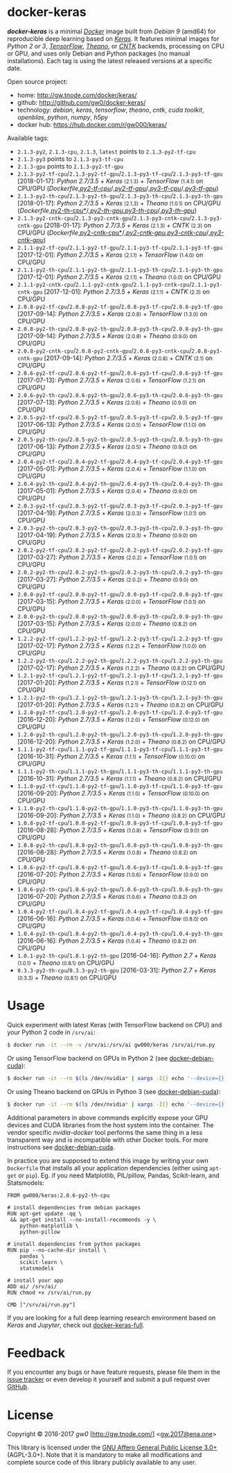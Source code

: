 docker-keras
============

***docker-keras*** is a minimal [*Docker*](http://www.docker.com/) image built from *Debian 9* (amd64) for reproducible deep learning based on [*Keras*](http://keras.io/). It features minimal images for *Python 2 or 3*, [*TensorFlow*](http://www.tensorflow.org/), [*Theano*](http://deeplearning.net/software/theano/), or [*CNTK*](https://docs.microsoft.com/en-us/cognitive-toolkit/) backends, processing on CPU or GPU, and uses only Debian and Python packages (no manual installations). Each tag is using the latest released versions at a specific date.

Open source project:

- <i class="fa fa-fw fa-home"></i> home: <http://gw.tnode.com/docker/keras/>
- <i class="fa fa-fw fa-github-square"></i> github: <http://github.com/gw0/docker-keras/>
- <i class="fa fa-fw fa-laptop"></i> technology: *debian*, *keras*, *tensorflow*, *theano*, *cntk*, *cuda toolkit*, *openblas*, *python*, *numpy*, *h5py*
- <i class="fa fa-fw fa-database"></i> docker hub: <https://hub.docker.com/r/gw000/keras/>

Available tags:

- `2.1.3-py2`, `2.1.3-cpu`, `2.1.3`, `latest` points to `2.1.3-py2-tf-cpu`
- `2.1.3-py3` points to `2.1.3-py3-tf-cpu`
- `2.1.3-gpu` points to `2.1.3-py2-tf-gpu`
- `2.1.3-py2-tf-cpu`/`2.1.3-py2-tf-gpu`/`2.1.3-py3-tf-cpu`/`2.1.3-py3-tf-gpu` [2018-01-17]: *Python 2.7/3.5* + *Keras* <small>(2.1.3)</small> + *TensorFlow* <small>(1.4.1)</small> on CPU/GPU (*Dockerfile*[*.py2-tf-cpu*](http://github.com/gw0/docker-keras/blob/master/Dockerfile.py2-tf-cpu)/[*.py2-tf-gpu*](http://github.com/gw0/docker-keras/blob/master/Dockerfile.py2-tf-gpu)/[*.py3-tf-cpu*](http://github.com/gw0/docker-keras/blob/master/Dockerfile.py3-tf-cpu)/[*.py3-tf-gpu*](http://github.com/gw0/docker-keras/blob/master/Dockerfile.py3-tf-gpu))
- `2.1.3-py2-th-cpu`/`2.1.3-py2-th-gpu`/`2.1.3-py3-th-cpu`/`2.1.3-py3-th-gpu` [2018-01-17]: *Python 2.7/3.5* + *Keras* <small>(2.1.3)</small> + *Theano* <small>(1.0.1)</small> on CPU/GPU (*Dockerfile*[.py2-th-cpu*](http://github.com/gw0/docker-keras/blob/master/Dockerfile.py2-th-cpu)/[*.py2-th-gpu*](http://github.com/gw0/docker-keras/blob/master/Dockerfile.py2-th-gpu)[*.py3-th-cpu*](http://github.com/gw0/docker-keras/blob/master/Dockerfile.py3-th-cpu)/[*.py3-th-gpu*](http://github.com/gw0/docker-keras/blob/master/Dockerfile.py3-th-gpu))
- `2.1.3-py2-cntk-cpu`/`2.1.3-py2-cntk-gpu`/`2.1.3-py3-cntk-cpu`/`2.1.3-py3-cntk-gpu` [2018-01-17]: *Python 2.7/3.5* + *Keras* <small>(2.1.3)</small> + *CNTK* <small>(2.3)</small> on CPU/GPU (*Dockerfile*[.py2-cntk-cpu*](http://github.com/gw0/docker-keras/blob/master/Dockerfile.py2-cntk-cpu)/[*.py2-cntk-gpu*](http://github.com/gw0/docker-keras/blob/master/Dockerfile.py2-cntk-gpu)[*.py3-cntk-cpu*](http://github.com/gw0/docker-keras/blob/master/Dockerfile.py3-cntk-cpu)/[*.py3-cntk-gpu*](http://github.com/gw0/docker-keras/blob/master/Dockerfile.py3-cntk-gpu))
- `2.1.1-py2-tf-cpu`/`2.1.1-py2-tf-gpu`/`2.1.1-py3-tf-cpu`/`2.1.1-py3-tf-gpu` [2017-12-01]: *Python 2.7/3.5* + *Keras* <small>(2.1.1)</small> + *TensorFlow* <small>(1.4.0)</small> on CPU/GPU
- `2.1.1-py2-th-cpu`/`2.1.1-py2-th-gpu`/`2.1.1-py3-th-cpu`/`2.1.1-py3-th-gpu` [2017-12-01]: *Python 2.7/3.5* + *Keras* <small>(2.1.1)</small> + *Theano* <small>(1.0.0)</small> on CPU/GPU
- `2.1.1-py2-cntk-cpu`/`2.1.1-py2-cntk-gpu`/`2.1.1-py3-cntk-cpu`/`2.1.1-py3-cntk-gpu` [2017-12-01]: *Python 2.7/3.5* + *Keras* <small>(2.1.1)</small> + *CNTK* <small>(2.3)</small> on CPU/GPU
- `2.0.8-py2-tf-cpu`/`2.0.8-py2-tf-gpu`/`2.0.8-py3-tf-cpu`/`2.0.8-py3-tf-gpu` [2017-09-14]: *Python 2.7/3.5* + *Keras* <small>(2.0.8)</small> + *TensorFlow* <small>(1.3.0)</small> on CPU/GPU
- `2.0.8-py2-th-cpu`/`2.0.8-py2-th-gpu`/`2.0.8-py3-th-cpu`/`2.0.8-py3-th-gpu` [2017-09-14]: *Python 2.7/3.5* + *Keras* <small>(2.0.8)</small> + *Theano* <small>(0.9.0)</small> on CPU/GPU
- `2.0.8-py2-cntk-cpu`/`2.0.8-py2-cntk-gpu`/`2.0.8-py3-cntk-cpu`/`2.0.8-py3-cntk-gpu` [2017-09-14]: *Python 2.7/3.5* + *Keras* <small>(2.0.8)</small> + *CNTK* <small>(2.1)</small> on CPU/GPU
- `2.0.6-py2-tf-cpu`/`2.0.6-py2-tf-gpu`/`2.0.6-py3-tf-cpu`/`2.0.6-py3-tf-gpu` [2017-07-13]: *Python 2.7/3.5* + *Keras* <small>(2.0.6)</small> + *TensorFlow* <small>(1.2.1)</small> on CPU/GPU
- `2.0.6-py2-th-cpu`/`2.0.6-py2-th-gpu`/`2.0.6-py3-th-cpu`/`2.0.6-py3-th-gpu` [2017-07-13]: *Python 2.7/3.5* + *Keras* <small>(2.0.6)</small> + *Theano* <small>(0.9.0)</small> on CPU/GPU
- `2.0.5-py2-tf-cpu`/`2.0.5-py2-tf-gpu`/`2.0.5-py3-tf-cpu`/`2.0.5-py3-tf-gpu` [2017-06-13]: *Python 2.7/3.5* + *Keras* <small>(2.0.5)</small> + *TensorFlow* <small>(1.1.0)</small> on CPU/GPU
- `2.0.5-py2-th-cpu`/`2.0.5-py2-th-gpu`/`2.0.5-py3-th-cpu`/`2.0.5-py3-th-gpu` [2017-06-13]: *Python 2.7/3.5* + *Keras* <small>(2.0.5)</small> + *Theano* <small>(0.9.0)</small> on CPU/GPU
- `2.0.4-py2-tf-cpu`/`2.0.4-py2-tf-gpu`/`2.0.4-py3-tf-cpu`/`2.0.4-py3-tf-gpu` [2017-05-01]: *Python 2.7/3.5* + *Keras* <small>(2.0.4)</small> + *TensorFlow* <small>(1.1.0)</small> on CPU/GPU
- `2.0.4-py2-th-cpu`/`2.0.4-py2-th-gpu`/`2.0.4-py3-th-cpu`/`2.0.4-py3-th-gpu` [2017-05-01]: *Python 2.7/3.5* + *Keras* <small>(2.0.4)</small> + *Theano* <small>(0.9.0)</small> on CPU/GPU
- `2.0.3-py2-tf-cpu`/`2.0.3-py2-tf-gpu`/`2.0.3-py3-tf-cpu`/`2.0.3-py3-tf-gpu` [2017-04-19]: *Python 2.7/3.5* + *Keras* <small>(2.0.3)</small> + *TensorFlow* <small>(1.0.1)</small> on CPU/GPU
- `2.0.3-py2-th-cpu`/`2.0.3-py2-th-gpu`/`2.0.3-py3-th-cpu`/`2.0.3-py3-th-gpu` [2017-04-19]: *Python 2.7/3.5* + *Keras* <small>(2.0.3)</small> + *Theano* <small>(0.9.0)</small> on CPU/GPU
- `2.0.2-py2-tf-cpu`/`2.0.2-py2-tf-gpu`/`2.0.2-py3-tf-cpu`/`2.0.2-py3-tf-gpu` [2017-03-27]: *Python 2.7/3.5* + *Keras* <small>(2.0.2)</small> + *TensorFlow* <small>(1.0.1)</small> on CPU/GPU
- `2.0.2-py2-th-cpu`/`2.0.2-py2-th-gpu`/`2.0.2-py3-th-cpu`/`2.0.2-py3-th-gpu` [2017-03-27]: *Python 2.7/3.5* + *Keras* <small>(2.0.2)</small> + *Theano* <small>(0.9.0)</small> on CPU/GPU
- `2.0.0-py2-tf-cpu`/`2.0.0-py2-tf-gpu`/`2.0.0-py3-tf-cpu`/`2.0.0-py3-tf-gpu` [2017-03-15]: *Python 2.7/3.5* + *Keras* <small>(2.0.0)</small> + *TensorFlow* <small>(1.0.1)</small> on CPU/GPU
- `2.0.0-py2-th-cpu`/`2.0.0-py2-th-gpu`/`2.0.0-py3-th-cpu`/`2.0.0-py3-th-gpu` [2017-03-15]: *Python 2.7/3.5* + *Keras* <small>(2.0.0)</small> + *Theano* <small>(0.8.2)</small> on CPU/GPU
- `1.2.2-py2-tf-cpu`/`1.2.2-py2-tf-gpu`/`1.2.2-py3-tf-cpu`/`1.2.2-py3-tf-gpu` [2017-02-17]: *Python 2.7/3.5* + *Keras* <small>(1.2.2)</small> + *TensorFlow* <small>(1.0.0)</small> on CPU/GPU
- `1.2.2-py2-th-cpu`/`1.2.2-py2-th-gpu`/`1.2.2-py3-th-cpu`/`1.2.2-py3-th-gpu` [2017-02-17]: *Python 2.7/3.5* + *Keras* <small>(1.2.2)</small> + *Theano* <small>(0.8.2)</small> on CPU/GPU
- `1.2.1-py2-tf-cpu`/`1.2.1-py2-tf-gpu`/`1.2.1-py3-tf-cpu`/`1.2.1-py3-tf-gpu` [2017-01-20]: *Python 2.7/3.5* + *Keras* <small>(1.2.1)</small> + *TensorFlow* <small>(0.12.1)</small> on CPU/GPU
- `1.2.1-py2-th-cpu`/`1.2.1-py2-th-gpu`/`1.2.1-py3-th-cpu`/`1.2.1-py3-th-gpu` [2017-01-20]: *Python 2.7/3.5* + *Keras* <small>(1.2.1)</small> + *Theano* <small>(0.8.2)</small> on CPU/GPU
- `1.2.0-py2-tf-cpu`/`1.2.0-py2-tf-gpu`/`1.2.0-py3-tf-cpu`/`1.2.0-py3-tf-gpu` [2016-12-20]: *Python 2.7/3.5* + *Keras* <small>(1.2.0)</small> + *TensorFlow* <small>(0.12.0)</small> on CPU/GPU
- `1.2.0-py2-th-cpu`/`1.2.0-py2-th-gpu`/`1.2.0-py3-th-cpu`/`1.2.0-py3-th-gpu` [2016-12-20]: *Python 2.7/3.5* + *Keras* <small>(1.2.0)</small> + *Theano* <small>(0.8.2)</small> on CPU/GPU
- `1.1.1-py2-tf-cpu`/`1.1.1-py2-tf-gpu`/`1.1.1-py3-tf-cpu`/`1.1.1-py3-tf-gpu` [2016-10-31]: *Python 2.7/3.5* + *Keras* <small>(1.1.1)</small> + *TensorFlow* <small>(0.10.0)</small> on CPU/GPU
- `1.1.1-py2-th-cpu`/`1.1.1-py2-th-gpu`/`1.1.1-py3-th-cpu`/`1.1.1-py3-th-gpu` [2016-10-31]: *Python 2.7/3.5* + *Keras* <small>(1.1.1)</small> + *Theano* <small>(0.8.2)</small> on CPU/GPU
- `1.1.0-py2-tf-cpu`/`1.1.0-py2-tf-gpu`/`1.1.0-py3-tf-cpu`/`1.1.0-py3-tf-gpu` [2016-09-20]: *Python 2.7/3.5* + *Keras* <small>(1.1.0)</small> + *TensorFlow* <small>(0.10.0)</small> on CPU/GPU
- `1.1.0-py2-th-cpu`/`1.1.0-py2-th-gpu`/`1.1.0-py3-th-cpu`/`1.1.0-py3-th-gpu` [2016-09-20]: *Python 2.7/3.5* + *Keras* <small>(1.1.0)</small> + *Theano* <small>(0.8.2)</small> on CPU/GPU
- `1.0.8-py2-tf-cpu`/`1.0.8-py2-tf-gpu`/`1.0.8-py3-tf-cpu`/`1.0.8-py3-tf-gpu` [2016-08-28]: *Python 2.7/3.5* + *Keras* <small>(1.0.8)</small> + *TensorFlow* <small>(0.9.0)</small> on CPU/GPU
- `1.0.8-py2-th-cpu`/`1.0.8-py2-th-gpu`/`1.0.8-py3-th-cpu`/`1.0.8-py3-th-gpu` [2016-08-28]: *Python 2.7/3.5* + *Keras* <small>(1.0.8)</small> + *Theano* <small>(0.8.2)</small> on CPU/GPU
- `1.0.6-py2-tf-cpu`/`1.0.6-py2-tf-gpu`/`1.0.6-py3-tf-cpu`/`1.0.6-py3-tf-gpu` [2016-07-20]: *Python 2.7/3.5* + *Keras* <small>(1.0.6)</small> + *TensorFlow* <small>(0.9.0)</small> on CPU/GPU
- `1.0.6-py2-th-cpu`/`1.0.6-py2-th-gpu`/`1.0.6-py3-th-cpu`/`1.0.6-py3-th-gpu` [2016-07-20]: *Python 2.7/3.5* + *Keras* <small>(1.0.6)</small> + *Theano* <small>(0.8.2)</small> on CPU/GPU
- `1.0.4-py2-tf-cpu`/`1.0.4-py2-tf-gpu`/`1.0.4-py3-tf-cpu`/`1.0.4-py3-tf-gpu` [2016-06-16]: *Python 2.7/3.5* + *Keras* <small>(1.0.4)</small> + *TensorFlow* <small>(0.8.0)</small> on CPU/GPU
- `1.0.4-py2-th-cpu`/`1.0.4-py2-th-gpu`/`1.0.4-py3-th-cpu`/`1.0.4-py3-th-gpu` [2016-06-16]: *Python 2.7/3.5* + *Keras* <small>(1.0.4)</small> + *Theano* <small>(0.8.2)</small> on CPU/GPU
- `1.0.1-py2-th-cpu`/`1.0.1-py2-th-gpu` [2016-04-16]: *Python 2.7* + *Keras* <small>(1.0.1)</small> + *Theano* <small>(0.8.1)</small> on CPU/GPU
- `0.3.3-py2-th-cpu`/`0.3.3-py2-th-gpu` [2016-03-31]: *Python 2.7* + *Keras* <small>(0.3.3)</small> + *Theano* <small>(0.8.1)</small> on CPU/GPU


Usage
=====

Quick experiment with latest Keras (with TensorFlow backend on CPU) and your Python 2 code in `/srv/ai`:

```bash
$ docker run -it --rm -v /srv/ai:/srv/ai gw000/keras /srv/ai/run.py
```

Or using TensorFlow backend on GPUs in Python 2 (see [docker-debian-cuda](http://gw.tnode.com/docker/debian-cuda/)):

```bash
$ docker run -it --rm $(ls /dev/nvidia* | xargs -I{} echo '--device={}') $(ls /usr/lib/*-linux-gnu/{libcuda,libnvidia}* | xargs -I{} echo '-v {}:{}:ro') -v /srv/ai:/srv/ai gw000/keras:2.0.6-py2-tf-gpu /srv/ai/run.py
```

Or using Theano backend on GPUs in Python 3 (see [docker-debian-cuda](http://gw.tnode.com/docker/debian-cuda/)):

```bash
$ docker run -it --rm $(ls /dev/nvidia* | xargs -I{} echo '--device={}') $(ls /usr/lib/*-linux-gnu/{libcuda,libnvidia}* | xargs -I{} echo '-v {}:{}:ro') -v /srv/ai:/srv/ai gw000/keras:2.0.6-py3-th-gpu /srv/ai/run.py
```

Additional parameters in above commands explicitly expose your GPU devices and CUDA libraries from the host system into the container. The vendor specific *nvidia-docker* tool performs the same thing in a less transparent way and is incompatible with other Docker tools. For more instructions see [docker-debian-cuda](http://gw.tnode.com/docker/debian-cuda/).

In practice you are supposed to extend this image by writing your own `Dockerfile` that installs all your application dependencies (either using `apt-get` or `pip`). Eg. if you need Matplotlib, PIL/pillow, Pandas, Scikit-learn, and Statsmodels:

```
FROM gw000/keras:2.0.6-py2-th-cpu

# install dependencies from debian packages
RUN apt-get update -qq \
 && apt-get install --no-install-recommends -y \
    python-matplotlib \
    python-pillow

# install dependencies from python packages
RUN pip --no-cache-dir install \
    pandas \
    scikit-learn \
    statsmodels

# install your app
ADD ai/ /srv/ai/
RUN chmod +x /srv/ai/run.py

CMD ["/srv/ai/run.py"]
```

If you are looking for a full deep learning research environment based on *Keras* and *Jupyter*, check out [docker-keras-full](http://gw.tnode.com/docker/keras-full/).


Feedback
========

If you encounter any bugs or have feature requests, please file them in the [issue tracker](http://github.com/gw0/docker-keras/issues/) or even develop it yourself and submit a pull request over [GitHub](http://github.com/gw0/docker-keras/).


License
=======

Copyright &copy; 2016-2017 *gw0* [<http://gw.tnode.com/>] &lt;<gw.2017@ena.one>&gt;

This library is licensed under the [GNU Affero General Public License 3.0+](LICENSE_AGPL-3.0.txt) (AGPL-3.0+). Note that it is mandatory to make all modifications and complete source code of this library publicly available to any user.
